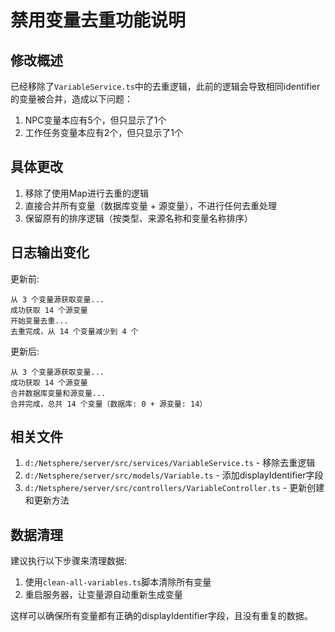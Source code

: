 # 禁用变量去重功能说明

## 修改概述

已经移除了`VariableService.ts`中的去重逻辑，此前的逻辑会导致相同identifier的变量被合并，造成以下问题：

1. NPC变量本应有5个，但只显示了1个
2. 工作任务变量本应有2个，但只显示了1个

## 具体更改

1. 移除了使用Map进行去重的逻辑
2. 直接合并所有变量（数据库变量 + 源变量），不进行任何去重处理
3. 保留原有的排序逻辑（按类型、来源名称和变量名称排序）

## 日志输出变化

更新前:
```
从 3 个变量源获取变量...
成功获取 14 个源变量
开始变量去重...
去重完成，从 14 个变量减少到 4 个
```

更新后:
```
从 3 个变量源获取变量...
成功获取 14 个源变量
合并数据库变量和源变量...
合并完成，总共 14 个变量（数据库: 0 + 源变量: 14）
```

## 相关文件

1. `d:/Netsphere/server/src/services/VariableService.ts` - 移除去重逻辑
2. `d:/Netsphere/server/src/models/Variable.ts` - 添加displayIdentifier字段
3. `d:/Netsphere/server/src/controllers/VariableController.ts` - 更新创建和更新方法

## 数据清理

建议执行以下步骤来清理数据:

1. 使用`clean-all-variables.ts`脚本清除所有变量
2. 重启服务器，让变量源自动重新生成变量

这样可以确保所有变量都有正确的displayIdentifier字段，且没有重复的数据。
